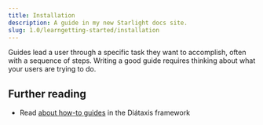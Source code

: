 ```yaml
---
title: Installation
description: A guide in my new Starlight docs site.
slug: 1.0/learngetting-started/installation
---
```


Guides lead a user through a specific task they want to accomplish, often with a sequence of steps.
Writing a good guide requires thinking about what your users are trying to do.

## Further reading

* Read [about how-to guides](https://diataxis.fr/how-to-guides/) in the Diátaxis framework
